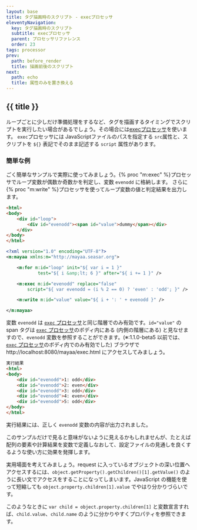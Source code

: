 ```yaml
---
layout: base
title: タグ描画時のスクリプト - execプロセッサ
eleventyNavigation:
  key: タグ描画時のスクリプト
  subtitle: execプロセッサ
  parent: プロセッサリファレンス
  order: 23
tags: processor
prev:
  path: before_render
  title: 描画前後のスクリプト
next:
  path: echo
  title: 属性のみを置き換える
---
```


## {{ title }}

ループごとに少しだけ準備処理をするなど、タグを描画するタイミングでスクリプトを実行したい場合があるでしょう。その場合には[execプロセッサ](/docs/processor/exec/)を使います。
`exec`プロセッサには JavaScriptファイルのパスを指定する `src`属性と、スクリプトを `${}` 表記でそのまま記述する `script` 属性があります。

### 簡単な例

ごく簡単なサンプルで実際に使ってみましょう。{% proc "m:exec" %}プロセッサでループ変数が偶数か奇数かを判定し、変数 `evenodd` に格納します。
さらに{% proc "m:write" %}プロセッサを使ってループ変数の値と判定結果を出力します。

```html {data-filename=exec.html}
<html>
<body>
    <div id="loop">
        <div id="evenodd"><span id="value">dummy</span></div>
    </div>
</body>
</html>
```

```xml {data-filename=exec.mayaa}
<?xml version="1.0" encoding="UTF-8"?>
<m:mayaa xmlns:m="http://mayaa.seasar.org">

    <m:for m:id="loop" init="${ var i = 1 }"
            test="${ i &amp;lt; 6 }" after="${ i += 1 }" />

    <m:exec m:id="evenodd" replace="false"
        script="${ var evenodd = (i % 2 == 0) ? 'even' : 'odd'; }" />

    <m:write m:id="value" value="${ i + ': ' + evenodd }" />

</m:mayaa>
```

変数 `evenodd` は <a href="/docs/processors/#exec">`exec` プロセッサ</a>と同じ階層でのみ有効です。`id="value"` の span タグは <a href="/docs/processors/#exec">`exec` プロセッサ</a>のボディ内にある (内側の階層にある) と見なせますので、`evenodd` 変数を参照することができます。(※:1.1.0-beta5 以前では、<a href="/docs/processors/#exec">`exec` プロセッサ</a>のボディ内でのみ有効でした)
ブラウザで http://localhost:8080/mayaa/exec.html にアクセスしてみましょう。

```html
実行結果
<html>
<body>
    <div id="evenodd">1: odd</div>
    <div id="evenodd">2: even</div>
    <div id="evenodd">3: odd</div>
    <div id="evenodd">4: even</div>
    <div id="evenodd">5: odd</div>
</body>
</html>
```
実行結果には、正しく `evenodd` 変数の内容が出力されました。


このサンプルだけで見ると意味がないように見えるかもしれませんが、たとえば配列の要素や計算結果を変数で定義しなおして、設定ファイルの見通しを良くするような使い方に効果を発揮します。


実用場面を考えてみましょう。request に入っているオブジェクトの深い位置へアクセスするには、`object.getProperty().getChildren()[1].getValue()` のように長い文でアクセスをすることになってしまいます。JavaScript の機能を使って短縮しても `object.property.children[1].value` でやはり分かりづらいです。

このようなときに `var child = object.property.children[1]` と変数宣言すれば、`child.value`、`child.name` のように分かりやすくプロパティを参照できます。
